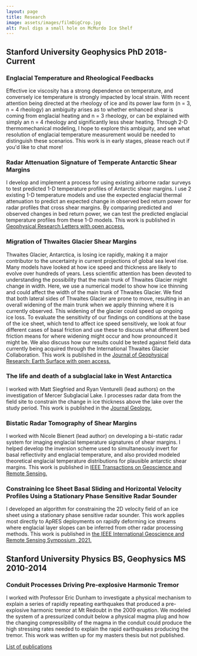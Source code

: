 ```yaml
---
layout: page
title: Research	
image: assets/images/filmDigCrop.jpg
alt: Paul digs a small hole on McMurdo Ice Shelf
---
```


## Stanford University Geophysics PhD 2018-Current

### Englacial Temperature and Rheological Feedbacks
Effective ice viscosity has a strong dependence on temperature, and conversely ice temperature is strongly impacted by local strain. With recent attention being directed at the rheology of ice and its power law form (n = 3, n = 4 rheology) an ambiguity arises as to whether enhanced shear is coming from englacial heating and n = 3 rheology, or can be explained with simply an n = 4 rheology and significantly less shear heating. Through 2-D thermomechanical modeling, I hope to explore this ambiguity, and see what resolution of englacial temperature measurement would be needed to distinguish these scenarios. This work is in early stages, please reach out if you'd like to chat more! 


### Radar Attenuation Signature of Temperate Antarctic Shear Margins
I develop and implement a process for using existing airborne radar surveys to test predicted 1-D temperature profiles of Antarctic shear margins. I use 2 existing 1-D temperature models and use the expected englacial thermal attenuation to predict an expected change in observed bed return power for radar profiles that cross shear margins. By comparing predicted and observed changes in bed return power, we can test the predicted englacial temperature profiles from these 1-D models. This work is published in [Geophysical Research Letters with open access.](https://doi.org/10.1029/2023GL106893)

### Migration of Thwaites Glacier Shear Margins
Thwaites Glacier, Antarctica, is losing ice rapidly, making it a major contributor to the uncertainty in current projections of global sea level rise. Many models have looked at how ice speed and thickness are likely to evolve over hundreds of years. Less scientific attention has been devoted to understanding the possibility that the main trunk of Thwaites Glacier might change in width. Here, we use a numerical model to show how ice thinning and could affect the width of the main trunk of Thwaites Glacier. We find that both lateral sides of Thwaites Glacier are prone to move, resulting in an overall widening of the main trunk when we apply thinning where it is currently observed. This widening of the glacier could speed up ongoing ice loss. To evaluate the sensitivity of our findings on conditions at the base of the ice sheet, which tend to affect ice speed sensitively, we look at four different cases of basal friction and use these to discuss what different bed friction means for where widening might occur and how pronounced it might be. We also discuss how our results could be tested against field data currently being acquired through the International Thwaites Glacier Collaboration. 
This work is published in the [Journal of Geophysical Research: Earth Surface with open access.](https://doi.org/10.1029/2022JF006958)

### The life and death of a subglacial lake in West Antarctica
I worked with Matt Siegfried and Ryan Venturelli (lead authors) on the investigation of Mercer Subglacial Lake. I processes radar data from the field site to constrain the change in ice thickness above the lake over the study period. 
This work is published in the [Journal Geology.](https://doi.org/10.1130/G50995.1)

### Bistatic Radar Tomography of Shear Margins
I worked with Nicole Bienert (lead author) on developing a bi-static radar system for imaging englacial temperature signatures of shear margins. I helped develop the inversion scheme used to simultaneously invert for basal reflectivity and englacial temperature, and also provided modeled theoretical englacial temperature distributions for plausible antarctic shear margins. 
This work is published in [IEEE Transactions on Geoscience and Remote Sensing.](https://doi.org/10.1109/TGRS.2022.3213047)

### Constraining Ice Sheet Basal Sliding and Horizontal Velocity Profiles Using a Stationary Phase Sensitive Radar Sounder
I developed an algorithm for constraining the 2D velocity field of an ice sheet using a stationary phase sensitive radar sounder. This work applies most directly to ApRES deployments on rapidly deforming ice streams where englacial layer slopes can be inferred from other radar processing methods. 
This work is published in [the IEEE International Geoscience and Remote Sensing Symposium, 2021.](https://doi.org/10.1109/IGARSS47720.2021.9554535)

## Stanford University Physics BS, Geophysics MS 2010-2014 

### Conduit Processes Driving Pre-explosive Harmonic Tremor
I worked with Professor Eric Dunham to investigate a physical mechanism to explain a series of rapidly repeating earthquakes that produced a pre-explosive harmonic tremor at Mt Redoubt in the 2009 eruption. We modeled the system of a pressurized conduit below a physical magma plug and how the changing compressibility of the magma in the conduit could produce the high stressing rates needed to explain the rapid earthquakes producing the tremor. This work was written up for my masters thesis but not published. 

<a href="{{ 'publications.html' | absolute_url }}" class="button">List of publications</a>


